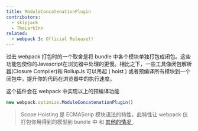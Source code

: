 ```yaml
---
title: ModuleConcatenationPlugin
contributors:
  - skipjack
  - TheLarkInn
related:
  - webpack 3: Official Release!!
---
```



过去 webpack 打包时的一个取舍是将 bundle 中各个模块单独打包成闭包。这些功能包使你的Javascript在浏览器中处理的更慢。相比之下，一些工具像闭包解析器(Closure Compiler)和 RollupJs 可以吊起 ( hoist ) 或者预编译所有模块到一个闭包中，提升你的代码在浏览器中的执行速度。


这个插件会在 webpack 中实现以上的预编译功能

``` js
new webpack.optimize.ModuleConcatenationPlugin()
```

> Scope Hoisting 是 ECMAScrip 模块语法的特性，此特性让 webpack 仅打包你用得到的模型到 bundle 中 和 [其他的情况 ](https://medium.com/webpack/webpack-freelancing-log-book-week-5-7-4764be3266f5).
